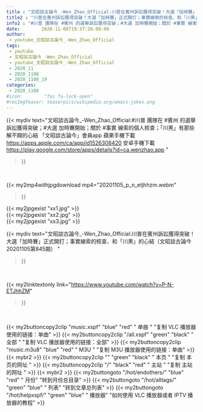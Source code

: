 ```yaml
---
title : "文昭談古論今_-Wen_Zhao_Official:川普在賓州訴訟獲得突破！大選「加時賽」正式開打；事實線索的核查、和「川黑」的心結（文昭談古論今20201105第845期） "
title2 : "川普在賓州訴訟獲得突破！大選「加時賽」正式開打；事實線索的核查、和「川黑」的心結（文昭談古論今20201105第845期） "
info2 : "#川普 團隊在 #賓州 的選舉訴訟獲得突破；#大選 加時賽開始；關於 #事實 線索的個人核查；「川黑」有那些解不開的心結 「文昭談古論今」會員app 蘋果手機下載  https://apps.apple.com/ca/app/id1526308420 安卓手機下載 https://play.google.com/store/apps/details?id=ca.wenzhao.app "
date:        2020-11-08T19:37:28-08:00
author:
 - youtube_文昭談古論今_-Wen_Zhao_Official
tags:
 - youtube
 - 文昭談古論今_-Wen_Zhao_Official
 - youtube_文昭談古論今_-Wen_Zhao_Official
 - 2020_11
 - 2020_1108
 - 2020_1108_19
categories:
 - 2020_1108
#icon:        "fas fa-lock-open"
#resImgTeaser: teaserpics/wikipedia.org/emacs-jokes.png
---
```


{{< mydiv text="文昭談古論今_-Wen_Zhao_Official:#川普 團隊在 #賓州 的選舉訴訟獲得突破；#大選 加時賽開始；關於 #事實 線索的個人核查；「川黑」有那些解不開的心結 「文昭談古論今」會員app 蘋果手機下載  https://apps.apple.com/ca/app/id1526308420 安卓手機下載 https://play.google.com/store/apps/details?id=ca.wenzhao.app "
>}}
<br>


{{< my2mp4withjpgdownload mp4="20201105_p_n_etjhhzm.webm"
>}}

{{< my2jpgexist "xx1.jpg" >}}<br>
{{< my2jpgexist "xx2.jpg" >}}<br>
{{< my2jpgexist "xx3.jpg" >}}<br>



{{< mydiv text="文昭談古論今_-Wen_Zhao_Official:川普在賓州訴訟獲得突破！大選「加時賽」正式開打；事實線索的核查、和「川黑」的心結（文昭談古論今20201105第845期） "
>}}
<br>

{{< my2linktextonly link="https://www.youtube.com/watch?v=P-N-ETJhhZM"
>}}


<br>

{{< my2buttoncopy2clip "music.xspf"        "blue"   "red"    " 单曲 "  "复制 VLC 播放器使用的链接：单曲" >}} {{< my2buttoncopy2clip "/all.xspf"         "green"  "black"  " 全部 "  "复制 VLC 播放器使用的链接：全部" >}} {{< my2buttoncopy2clip "music.m3u8"        "blue"   "red"    " M3U  "    "复制 M3U 播放器使用的链接：单曲" >}} {{< mybr2 >}} {{< my2buttoncopy2clip ""                  "green"  "black"  " 本页 "    "复制 本页的网址 " >}} {{< my2buttoncopy2clip "/"                 "black"  "red"    " 主站 "    "复制 主站的网址 " >}} {{< mybr2 >}} {{< my2buttongoto      "/hot/endothers/"   "blue"   "red"    " 月份"   "转到月份总目录" >}} {{< my2buttongoto      "/hot/alltags/"     "green"  "blue"   " 列表"   "转到文章总列表" >}} {{< my2buttongoto      "/hot/helpxspf/"    "green"  "blue"   " 播放器" "如何使用 VLC 播放器或者 IPTV 播放器的教程" >}} 
